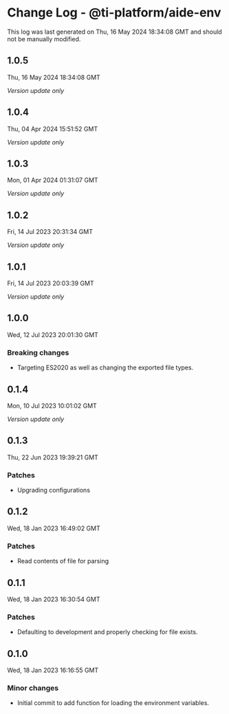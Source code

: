 # Change Log - @ti-platform/aide-env

This log was last generated on Thu, 16 May 2024 18:34:08 GMT and should not be manually modified.

## 1.0.5
Thu, 16 May 2024 18:34:08 GMT

_Version update only_

## 1.0.4
Thu, 04 Apr 2024 15:51:52 GMT

_Version update only_

## 1.0.3
Mon, 01 Apr 2024 01:31:07 GMT

_Version update only_

## 1.0.2
Fri, 14 Jul 2023 20:31:34 GMT

_Version update only_

## 1.0.1
Fri, 14 Jul 2023 20:03:39 GMT

_Version update only_

## 1.0.0
Wed, 12 Jul 2023 20:01:30 GMT

### Breaking changes

- Targeting ES2020 as well as changing the exported file types.

## 0.1.4
Mon, 10 Jul 2023 10:01:02 GMT

_Version update only_

## 0.1.3
Thu, 22 Jun 2023 19:39:21 GMT

### Patches

- Upgrading configurations

## 0.1.2
Wed, 18 Jan 2023 16:49:02 GMT

### Patches

- Read contents of file for parsing

## 0.1.1
Wed, 18 Jan 2023 16:30:54 GMT

### Patches

- Defaulting to development and properly checking for file exists.

## 0.1.0
Wed, 18 Jan 2023 16:16:55 GMT

### Minor changes

- Initial commit to add function for loading the environment variables.

